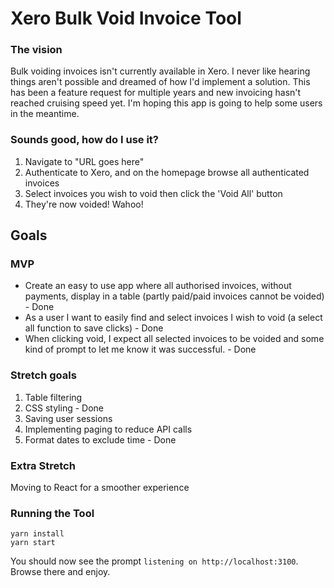 # Xero Bulk Void Invoice Tool

### The vision
Bulk voiding invoices isn't currently available in Xero. I never like hearing things aren't possible and dreamed of how I'd implement a solution. This has been a feature request for multiple years and new invoicing hasn't reached cruising speed yet. I'm hoping this app is going to help some users in the meantime.

### Sounds good, how do I use it?

1. Navigate to "URL goes here"
2. Authenticate to Xero, and on the homepage browse all authenticated invoices
3. Select invoices you wish to void then click the 'Void All' button
4. They're now voided! Wahoo!

## Goals 

### MVP 
- Create an easy to use app where all authorised invoices, without payments, display in a table (partly paid/paid invoices cannot be voided) - Done
- As a user I want to easily find and select invoices I wish to void (a select all function to save clicks) - Done
- When clicking void, I expect all selected invoices to be voided and some kind of prompt to let me know it was successful. - Done

### Stretch goals
1. Table filtering 
2. CSS styling - Done
3. Saving user sessions
4. Implementing paging to reduce API calls
5. Format dates to exclude time - Done

### Extra Stretch
Moving to React for a smoother experience

### Running the Tool

```
yarn install
yarn start
```
You should now see the prompt `listening on http://localhost:3100`.  Browse there and enjoy.
